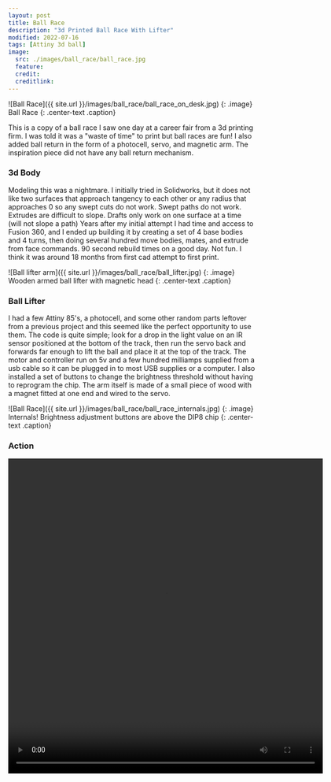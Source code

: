 ```yaml
---
layout: post
title: Ball Race
description: "3d Printed Ball Race With Lifter"
modified: 2022-07-16
tags: [Attiny 3d ball]
image:
  src: ./images/ball_race/ball_race.jpg
  feature: 
  credit: 
  creditlink: 
---
```

![Ball Race]({{ site.url }}/images/ball_race/ball_race_on_desk.jpg) 
{: .image}
Ball Race
{: .center-text .caption}

This is a copy of a ball race I saw one day at a career fair from a 3d printing firm. I was told it was a "waste of time" to print but ball races are fun! I also added ball return in the form of a photocell, servo, and magnetic arm. The inspiration piece did not have any ball return mechanism.

### 3d Body

Modeling this was a nightmare. I initially tried in Solidworks, but it does not like two surfaces that approach tangency to each other or any radius that approaches 0 so any swept cuts do not work. Swept paths do not work. Extrudes are difficult to slope. Drafts only work on one surface at a time (will not slope a path) Years after my initial attempt I had time and access to Fusion 360, and I ended up building it by creating a set of 4 base bodies and 4 turns, then doing several hundred move bodies, mates, and extrude from face commands. 90 second rebuild times on a good day. Not fun. I think it was around 18 months from first cad attempt to first print. 

![Ball lifter arm]({{ site.url }}/images/ball_race/ball_lifter.jpg) 
{: .image}
Wooden armed ball lifter with magnetic head
{: .center-text .caption}

### Ball Lifter
I had a few Attiny 85's, a photocell, and some other random parts leftover from a previous project and this seemed like the perfect opportunity to use them. The code is quite simple; look for a drop in the light value on an IR sensor positioned at the bottom of the track, then run the servo back and forwards far enough to lift the ball and place it at the top of the track. The motor and controller run on 5v and a few hundred milliamps supplied from a usb cable so it can be plugged in to most USB supplies or a computer. I also installed a set of buttons to change the brightness threshold without having to reprogram the chip. The arm itself is made of a small piece of wood with a magnet fitted at one end and wired to the servo. 

![Ball Race]({{ site.url }}/images/ball_race/ball_race_internals.jpg) 
{: .image}
Internals! Brightness adjustment buttons are above the DIP8 chip
{: .center-text .caption}


### Action




<p class="center-text"><video width="640" height="640" controls><source src="{{ site.url }}/images/ball_race/ball_race.mp4" type="video/mp4">Your browser does not support the video tag.</video></p>


